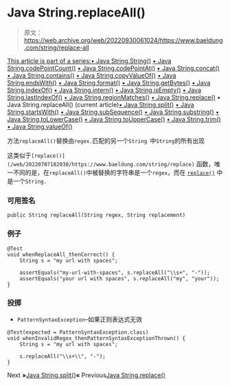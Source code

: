 # Java String.replaceAll()

> 原文：<https://web.archive.org/web/20220930061024/https://www.baeldung.com/string/replace-all>

[This article is part of a series:](javascript:void(0);)[• Java String.String()](/web/20220707182030/https://www.baeldung.com/string/constructor)
[• Java String.codePointCount()](/web/20220707182030/https://www.baeldung.com/string/code-point-count)
[• Java String.codePointAt()](/web/20220707182030/https://www.baeldung.com/string/code-point-at)
[• Java String.concat()](/web/20220707182030/https://www.baeldung.com/string/concat)
[• Java String.contains()](/web/20220707182030/https://www.baeldung.com/string/contains)
[• Java String.copyValueOf()](/web/20220707182030/https://www.baeldung.com/string/copy-value-of)
[• Java String.endsWith()](/web/20220707182030/https://www.baeldung.com/string/ends-with)
[• Java String.format()](/web/20220707182030/https://www.baeldung.com/string/format)
[• Java String.getBytes()](/web/20220707182030/https://www.baeldung.com/string/get-bytes)
[• Java String.indexOf()](/web/20220707182030/https://www.baeldung.com/string/index-of)
[• Java String.intern()](/web/20220707182030/https://www.baeldung.com/string/intern)
[• Java String.isEmpty()](/web/20220707182030/https://www.baeldung.com/string/is-empty)
[• Java String.lastIndexOf()](/web/20220707182030/https://www.baeldung.com/string/last-index-of)
[• Java String.regionMatches()](/web/20220707182030/https://www.baeldung.com/string/region-matches)
[• Java String.replace()](/web/20220707182030/https://www.baeldung.com/string/replace)
• Java String.replaceAll() (current article)[• Java String.split()](/web/20220707182030/https://www.baeldung.com/string/split)
[• Java String.startsWith()](/web/20220707182030/https://www.baeldung.com/string/starts-with)
[• Java String.subSequence()](/web/20220707182030/https://www.baeldung.com/string/sub-sequence)
[• Java String.substring()](/web/20220707182030/https://www.baeldung.com/string/substring)
[• Java String.toLowerCase()](/web/20220707182030/https://www.baeldung.com/string/to-lower-case)
[• Java String.toUpperCase()](/web/20220707182030/https://www.baeldung.com/string/to-upper-case)
[• Java String.trim()](/web/20220707182030/https://www.baeldung.com/string/trim)
[• Java String.valueOf()](/web/20220707182030/https://www.baeldung.com/string/value-of)

方法`replaceAll()`替换由`regex.`匹配的另一个`String `中`String`的所有出现

这类似于`[replace()](/web/20220707182030/https://www.baeldung.com/string/replace)` 函数，唯一不同的是，在`replaceAll()`中被替换的字符串是一个`regex`，而在 [`replace()`](/web/20220707182030/https://www.baeldung.com/string/replace) 中是一个`String.`

### 可用签名

```
public String replaceAll(String regex, String replacement)
```

### 例子

```
@Test
void whenReplaceAll_thenCorrect() {
    String s = "my url with spaces";

    assertEquals("my-url-with-spaces", s.replaceAll("\\s+", "-"));
    assertEquals("your url with spaces", s.replaceAll("my", "your"));
}
```

### 投掷

*   `PatternSyntaxException`–如果正则表达式无效

```
@Test(expected = PatternSyntaxException.class)
void whenInvalidRegex_thenPatternSyntaxExceptionThrown() {
    String s = "my url with spaces";

    s.replaceAll("\\s+\\", "-");
}
```

Next **»**[Java String.split()](/web/20220707182030/https://www.baeldung.com/string/split)**«** Previous[Java String.replace()](/web/20220707182030/https://www.baeldung.com/string/replace)